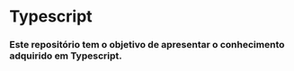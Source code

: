 # Typescript
### Este repositório tem o objetivo de apresentar o conhecimento adquirido em Typescript.